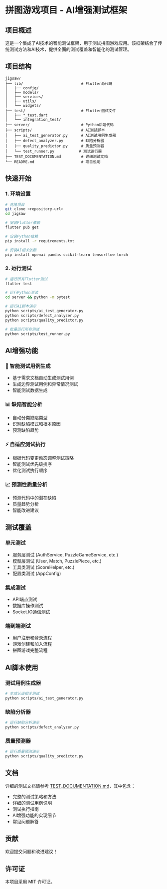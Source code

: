 # 拼图游戏项目 - AI增强测试框架

## 项目概述

这是一个集成了AI技术的智能测试框架，用于测试拼图游戏应用。该框架结合了传统测试方法和AI技术，提供全面的测试覆盖和智能化的测试管理。

## 项目结构

```
jigsaw/
├── lib/                          # Flutter源代码
│   ├── config/
│   ├── models/
│   ├── services/
│   ├── utils/
│   └── widgets/
├── test/                         # Flutter测试文件
│   ├── *_test.dart
│   └── integration_test/
├── server/                       # Python后端代码
├── scripts/                      # AI测试脚本
│   ├── ai_test_generator.py      # AI测试用例生成器
│   ├── defect_analyzer.py        # 缺陷分析器
│   ├── quality_predictor.py      # 质量预测器
│   └── test_runner.py           # 测试运行器
├── TEST_DOCUMENTATION.md         # 详细测试文档
└── README.md                     # 项目说明
```

## 快速开始

### 1. 环境设置

```bash
# 克隆项目
git clone <repository-url>
cd jigsaw

# 安装Flutter依赖
flutter pub get

# 安装Python依赖
pip install -r requirements.txt

# 安装AI相关依赖
pip install openai pandas scikit-learn tensorflow torch
```

### 2. 运行测试

```bash
# 运行所有Flutter测试
flutter test

# 运行Python测试
cd server && python -m pytest

# 运行AI脚本演示
python scripts/ai_test_generator.py
python scripts/defect_analyzer.py
python scripts/quality_predictor.py

# 批量运行所有测试
python scripts/test_runner.py
```

## AI增强功能

### 🤖 智能测试用例生成
- 基于需求文档自动生成测试用例
- 生成边界测试用例和异常情况测试
- 智能测试数据生成

### 📊 缺陷智能分析
- 自动分类缺陷类型
- 识别缺陷模式和根本原因
- 预测缺陷趋势

### ⚡ 自适应测试执行
- 根据代码变更动态调整测试策略
- 智能测试优先级排序
- 优化测试执行顺序

### 📈 预测性质量分析
- 预测代码中的潜在缺陷
- 质量趋势分析
- 智能改进建议

## 测试覆盖

### 单元测试
- 服务层测试 (AuthService, PuzzleGameService, etc.)
- 模型层测试 (User, Match, PuzzlePiece, etc.)
- 工具类测试 (ScoreHelper, etc.)
- 配置类测试 (AppConfig)

### 集成测试
- API端点测试
- 数据库操作测试
- Socket.IO通信测试

### 端到端测试
- 用户注册和登录流程
- 游戏创建和加入流程
- 拼图游戏完整流程

## AI脚本使用

### 测试用例生成器
```bash
# 生成认证相关测试
python scripts/ai_test_generator.py
```

### 缺陷分析器
```bash
# 运行缺陷分析演示
python scripts/defect_analyzer.py
```

### 质量预测器
```bash
# 运行质量预测演示
python scripts/quality_predictor.py
```

## 文档

详细的测试文档请参考 [TEST_DOCUMENTATION.md](TEST_DOCUMENTATION.md)，其中包含：

- 完整的测试策略和方法
- 详细的测试用例说明
- 测试执行指南
- AI增强功能的实现细节
- 常见问题解答

## 贡献

欢迎提交问题和改进建议！

## 许可证

本项目采用 MIT 许可证。

